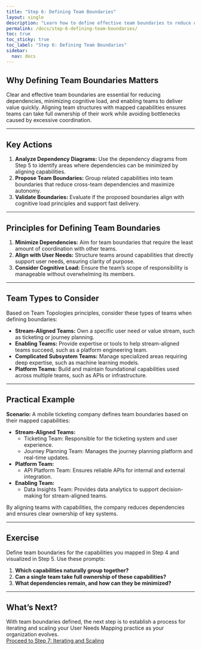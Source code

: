 ```yaml
---
title: "Step 6: Defining Team Boundaries"
layout: single
description: "Learn how to define effective team boundaries to reduce dependencies and enable fast, focused delivery."
permalink: /docs/step-6-defining-team-boundaries/
toc: true
toc_sticky: true
toc_label: "Step 6: Defining Team Boundaries"
sidebar:
  nav: docs
---
```


## Why Defining Team Boundaries Matters

Clear and effective team boundaries are essential for reducing dependencies, minimizing cognitive load, and enabling teams to deliver value quickly. Aligning team structures with mapped capabilities ensures teams can take full ownership of their work while avoiding bottlenecks caused by excessive coordination.

---

## Key Actions

1. **Analyze Dependency Diagrams:** Use the dependency diagrams from Step 5 to identify areas where dependencies can be minimized by aligning capabilities.
2. **Propose Team Boundaries:** Group related capabilities into team boundaries that reduce cross-team dependencies and maximize autonomy.
3. **Validate Boundaries:** Evaluate if the proposed boundaries align with cognitive load principles and support fast delivery.

---

## Principles for Defining Team Boundaries

1. **Minimize Dependencies:** Aim for team boundaries that require the least amount of coordination with other teams.
2. **Align with User Needs:** Structure teams around capabilities that directly support user needs, ensuring clarity of purpose.
3. **Consider Cognitive Load:** Ensure the team’s scope of responsibility is manageable without overwhelming its members.

---

## Team Types to Consider

Based on Team Topologies principles, consider these types of teams when defining boundaries:

- **Stream-Aligned Teams:** Own a specific user need or value stream, such as ticketing or journey planning.
- **Enabling Teams:** Provide expertise or tools to help stream-aligned teams succeed, such as a platform engineering team.
- **Complicated Subsystem Teams:** Manage specialized areas requiring deep expertise, such as machine learning models.
- **Platform Teams:** Build and maintain foundational capabilities used across multiple teams, such as APIs or infrastructure.

---

## Practical Example

**Scenario:** A mobile ticketing company defines team boundaries based on their mapped capabilities:

- **Stream-Aligned Teams:**
  - Ticketing Team: Responsible for the ticketing system and user experience.
  - Journey Planning Team: Manages the journey planning platform and real-time updates.
- **Platform Team:**
  - API Platform Team: Ensures reliable APIs for internal and external integration.
- **Enabling Team:**
  - Data Insights Team: Provides data analytics to support decision-making for stream-aligned teams.

By aligning teams with capabilities, the company reduces dependencies and ensures clear ownership of key systems.

---

## Exercise

Define team boundaries for the capabilities you mapped in Step 4 and visualized in Step 5. Use these prompts:

1. **Which capabilities naturally group together?**
2. **Can a single team take full ownership of these capabilities?**
3. **What dependencies remain, and how can they be minimized?**

---

## What’s Next?

With team boundaries defined, the next step is to establish a process for iterating and scaling your User Needs Mapping practice as your organization evolves.  
[Proceed to Step 7: Iterating and Scaling](/docs/step-7-iterating-and-scaling)
